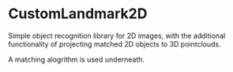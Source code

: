 # CustomLandmark2D
Simple object recognition library for 2D images, with the additional functionality of projecting matched 2D objects to 3D pointclouds.

A matching alogrithm is used underneath.